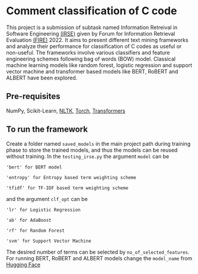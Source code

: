 # Comment classification of C code
This project is a submission of subtask named Information Retreival in Software Engineering [(IRSE)](https://sites.google.com/view/ir-se/home) given by Forum for Information Retrieval Evaluation [(FIRE)](http://fire.irsi.res.in/fire/2022/home) 2022. It aims to present different text mining frameworks and analyze their performance for classification of C codes as useful or non-useful. The frameworks involve various classifiers and feature engineering schemes following bag of words (BOW) model.
Classical machine learning models like random forest, logistic regression and support vector machine and transformer based models like BERT, RoBERT and ALBERT have been explored. 
## Pre-requisites
NumPy, Scikit-Learn, [NLTK](https://www.nltk.org/install.html), [Torch](https://pypi.org/project/torch/), [Transformers](https://pypi.org/project/transformers/)
## To run the framework
Create a folder named `saved_models` in the main project path during training phase to store the trained models, and thus the models can be reused without training. 
In the `testing_irse.py`
the argument `model` can be 

    'bert' for BERT model

    'entropy' for Entropy based term weighting scheme

    'tfidf' for TF-IDF based term weighting scheme 
and the argument `clf_opt` can be

    'lr' for Logistic Regression 

    'ab' for AdaBoost

    'rf' for Random Forest

    'svm' for Support Vector Machine 
    
 The desired number of terms can be selected by `no_of_selected_features`.    
 For running BERT, RoBERT and ALBERT models change the `model_name` from [Hugging Face](https://huggingface.co/models?search=bert-base-uncased)
